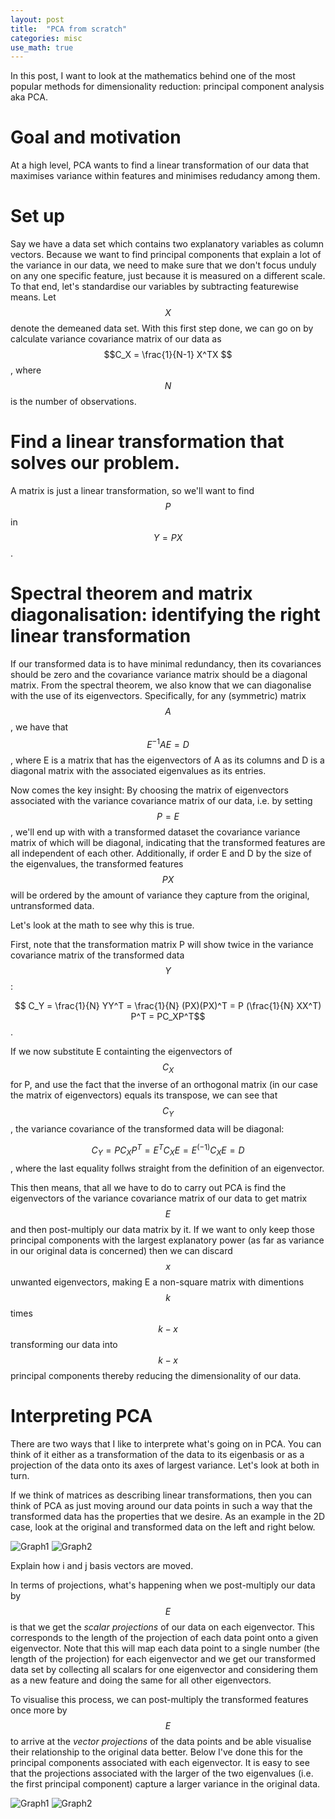 ```yaml
---
layout: post
title:  "PCA from scratch"
categories: misc
use_math: true
---
```


In this post, I want to look at the mathematics behind one of the most popular methods for dimensionality reduction: principal component analysis aka PCA.

# Goal and motivation
At a high level, PCA wants to find a linear transformation of our data that maximises variance within features and minimises redudancy among them.

# Set up
Say we have a data set which contains two explanatory variables as column vectors. Because we want to find principal components that explain a lot of the variance in our data, we need to make sure that we don't focus unduly on any one specific feature, just because it is measured on a different scale. To that end, let's standardise our variables by subtracting featurewise means. Let $$X$$ denote the demeaned data set.
With this first step done, we can go on by calculate variance covariance matrix of our data as $$C_X = \frac{1}{N-1}  X^TX $$, where $$N$$ is the number of observations.

# Find a linear transformation that solves our problem.
A matrix is just a linear transformation, so we'll want to find 
$$P$$ in $$Y = PX$$. 

# Spectral theorem and matrix diagonalisation: identifying the right linear transformation
If our transformed data is to have minimal redundancy, then its covariances should be zero and the covariance variance matrix should be a diagonal matrix.
From the spectral theorem, we also know that we can diagonalise with the use of its eigenvectors.
Specifically, for any (symmetric) matrix $$A$$, we have that  $$ E^{-1}AE = D$$, where E is a matrix that has the eigenvectors of A as its columns and D is a diagonal matrix with the associated eigenvalues as its entries.

Now comes the key insight: By choosing the matrix of eigenvectors associated with the variance covariance matrix of our data, i.e. by setting $$ P=E $$, we'll end up with with a transformed dataset the covariance variance matrix of which will be diagonal, indicating that the transformed features are all independent of each other. Additionally, if order E and D by the size of the eigenvalues, the transformed features $$PX$$ will be ordered by the amount of variance they capture from the original, untransformed data.

Let's look at the math to see why this is true.

First, note that the transformation matrix P will show twice in the variance covariance matrix of the transformed data $$Y$$:

$$ C_Y = \frac{1}{N} YY^T =  \frac{1}{N} (PX)(PX)^T = P (\frac{1}{N} XX^T) P^T = PC_XP^T$$.

If we now substitute E containting the eigenvectors of $$C_X$$ for P, and use the fact that the inverse of an orthogonal matrix (in our case the matrix of eigenvectors) equals its transpose, we can see that $$C_Y$$, the variance covariance of the transformed data will be diagonal:

$$ C_Y = PC_XP^T = E^TC_XE = E^{(-1)}C_XE = D $$, where the last equality follws straight from the definition of an eigenvector.

This then means, that all we have to do to carry out PCA is find the eigenvectors of the variance covariance matrix of our data to get matrix $$E$$ and then post-multiply our data matrix by it. If we want to only keep those principal components with the largest explanatory power (as far as variance in our original data is concerned) then we can discard $$ x $$ unwanted eigenvectors, making E a non-square matrix with dimentions $$k$$ times $$k-x$$ transforming our data into $$k-x$$ principal components thereby reducing the dimensionality of our data. 

# Interpreting PCA
There are two ways that I like to interprete what's going on in PCA. You can think of it either as a transformation of the data to its eigenbasis or as a projection of the data onto its axes of largest variance. Let's look at both in turn.

If we think of matrices as describing linear transformations, then you can think of PCA as just moving around our data points in such a way that the transformed data has the properties that we desire. As an example in the 2D case, look at the original and transformed data on the left and right below. 

![Graph1](/assets/graphs/orig_data_w_eig_vectors.png)
![Graph2](/assets/graphs/transformed_data.png)

Explain how i and j basis vectors are moved.


In terms of projections, what's happening when we post-multiply our data by $$E$$ is that we get the _scalar projections_ of our data on each eigenvector. This corresponds to the length of the projection of each data point onto a given eigenvector. Note that this will map each data point to a single number (the length of the projection) for each eigenvector and we get our transformed data set by collecting all scalars for one eigenvector and considering them as a new feature and doing the same for all other eigenvectors. 

To visualise this process, we can post-multiply the transformed features once more by $$E$$ to arrive at the _vector projections_ of the data points and be able visualise their relationship to the original data better. Below I've done this for the principal components associated with each eigenvector. It is easy to see that the projections associated with the larger of the two eigenvalues (i.e. the first principal component) capture a larger variance in the original data.

![Graph1](/assets/graphs/pc1.png)
![Graph2](/assets/graphs/pc2.png)

